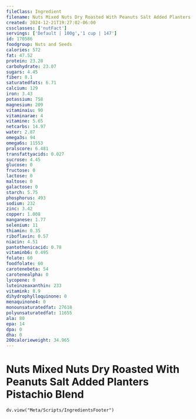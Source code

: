 ```yaml
---
fileClass: Ingredient
filename: Nuts Mixed Nuts Dry Roasted With Peanuts Salt Added Planters Pistachio Blend
created: 2024-12-21T19:27:02-06:00
cssclasses: ['nutFact']
servings: ['Default | 100g','1 cup | 147']
id: 170586
foodgroup: Nuts and Seeds
calories: 572
fat: 47.52
protein: 23.28
carbohydrate: 23.07
sugars: 4.45
fiber: 8.1
saturatedfats: 6.71
calcium: 129
iron: 3.43
potassium: 758
magnesium: 209
vitaminaiu: 90
vitaminarae: 4
vitamine: 5.65
netcarbs: 14.97
water: 2.87
omega3s: 94
omega6s: 11553
pralscore: 6.481
transfattyacids: 0.027
sucrose: 4.45
glucose: 0
fructose: 0
lactose: 0
maltose: 0
galactose: 0
starch: 5.75
phosphorus: 493
sodium: 232
zinc: 3.42
copper: 1.008
manganese: 1.77
selenium: 11
thiamin: 0.35
riboflavin: 0.57
niacin: 4.51
pantothenicacid: 0.78
vitaminb6: 0.495
folate: 60
foodfolate: 60
carotenebeta: 54
carotenealpha: 0
lycopene: 0
luteinzeaxanthin: 233
vitamink: 8.9
dihydrophylloquinone: 0
menaquinone4: 0
monounsaturatedfat: 27618
polyunsaturatedfat: 11655
ala: 80
epa: 14
dpa: 0
dha: 0
200calorieweight: 34.965
---
```


# Nuts Mixed Nuts Dry Roasted With Peanuts Salt Added Planters Pistachio Blend

```dataviewjs
dv.view("Meta/Scripts/IngredientsFooter")
```